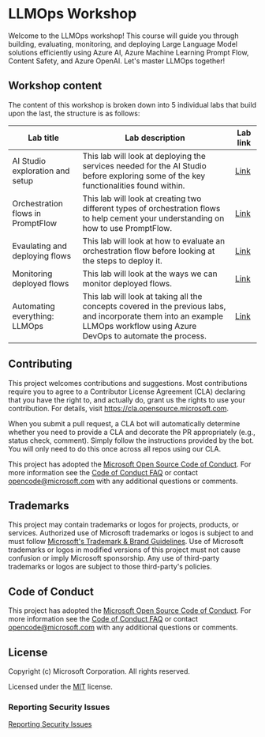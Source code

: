 # LLMOps Workshop

Welcome to the LLMOps workshop! This course will guide you through building, evaluating, monitoring, and deploying Large Language Model solutions efficiently using Azure AI, Azure Machine Learning Prompt Flow, Content Safety, and Azure OpenAI. Let's master LLMOps together!

## Workshop content

The content of this workshop is broken down into 5 individual labs that build upon the last, the structure is as follows:

| Lab title     | Lab description      | Lab link  |
| ------------- | -------------------- | --------- |
| AI Studio exploration and setup | This lab will look at deploying the services needed for the AI Studio before exploring some of the key functionalities found within. | [Link](./labs/lesson_01_studio_exploration/lab01.md) |
| Orchestration flows in PromptFlow | This lab will look at creating two different types of orchestration flows to help cement your understanding on how to use PromptFlow. | [Link](./labs/lesson_02_orchestration_flows/lab02.md) |
| Evaulating and deploying flows | This lab will look at how to evaluate an orchestration flow before looking at the steps to deploy it. | [Link](./labs/lesson_03_evaluation_and_deployment/lab03.md) |
| Monitoring deployed flows | This lab will look at the ways we can monitor deployed flows. | [Link](./labs/lesson_04_endpoint_monitoring/lab04.md) |
| Automating everything: LLMOps | This lab will look at taking all the concepts covered in the previous labs, and incorporate them into an example LLMOps workflow using Azure DevOps to automate the process. | [Link](./labs/lesson_05_automation/lab05.md) |

## Contributing

This project welcomes contributions and suggestions.  Most contributions require you to agree to a
Contributor License Agreement (CLA) declaring that you have the right to, and actually do, grant us
the rights to use your contribution. For details, visit https://cla.opensource.microsoft.com.

When you submit a pull request, a CLA bot will automatically determine whether you need to provide
a CLA and decorate the PR appropriately (e.g., status check, comment). Simply follow the instructions
provided by the bot. You will only need to do this once across all repos using our CLA.

This project has adopted the [Microsoft Open Source Code of Conduct](https://opensource.microsoft.com/codeofconduct/).
For more information see the [Code of Conduct FAQ](https://opensource.microsoft.com/codeofconduct/faq/) or
contact [opencode@microsoft.com](mailto:opencode@microsoft.com) with any additional questions or comments.

## Trademarks

This project may contain trademarks or logos for projects, products, or services. Authorized use of Microsoft 
trademarks or logos is subject to and must follow 
[Microsoft's Trademark & Brand Guidelines](https://www.microsoft.com/en-us/legal/intellectualproperty/trademarks/usage/general).
Use of Microsoft trademarks or logos in modified versions of this project must not cause confusion or imply Microsoft sponsorship.
Any use of third-party trademarks or logos are subject to those third-party's policies.

## Code of Conduct

This project has adopted the
[Microsoft Open Source Code of Conduct](https://opensource.microsoft.com/codeofconduct/).
For more information see the
[Code of Conduct FAQ](https://opensource.microsoft.com/codeofconduct/faq/)
or contact [opencode@microsoft.com](mailto:opencode@microsoft.com)
with any additional questions or comments.

## License

Copyright (c) Microsoft Corporation. All rights reserved.

Licensed under the [MIT](LICENSE) license.

### Reporting Security Issues

[Reporting Security Issues](https://github.com/microsoft/repo-templates/blob/main/shared/SECURITY.md)
